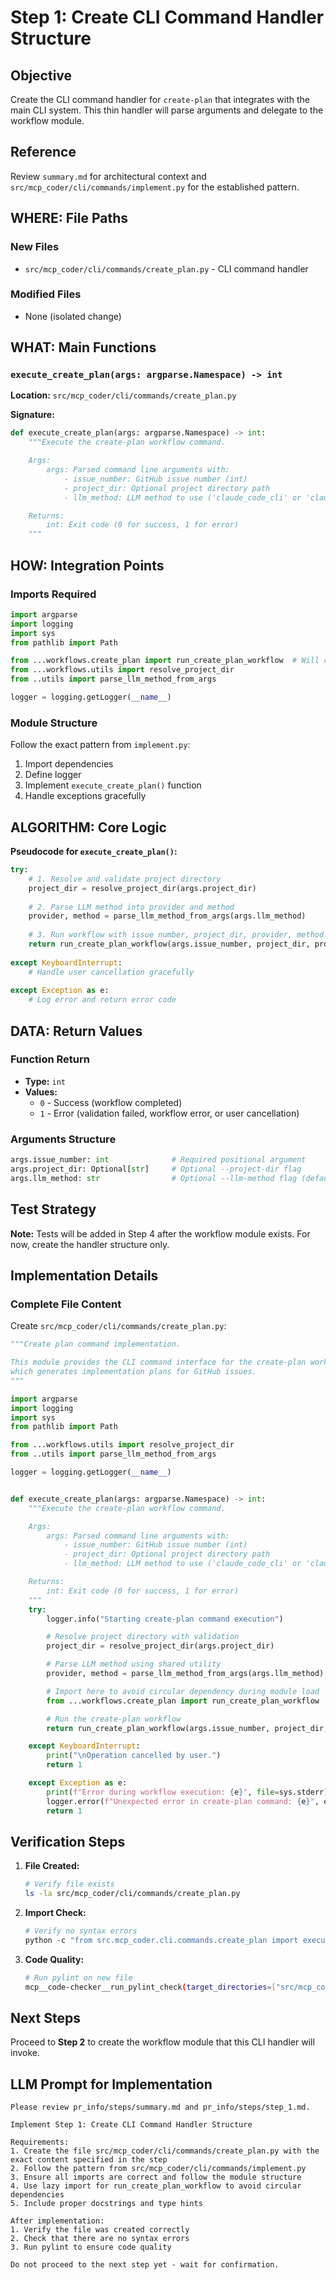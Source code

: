 # Step 1: Create CLI Command Handler Structure

## Objective

Create the CLI command handler for `create-plan` that integrates with the main CLI system. This thin handler will parse arguments and delegate to the workflow module.

## Reference

Review `summary.md` for architectural context and `src/mcp_coder/cli/commands/implement.py` for the established pattern.

## WHERE: File Paths

### New Files
- `src/mcp_coder/cli/commands/create_plan.py` - CLI command handler

### Modified Files
- None (isolated change)

## WHAT: Main Functions

### `execute_create_plan(args: argparse.Namespace) -> int`
**Location:** `src/mcp_coder/cli/commands/create_plan.py`

**Signature:**
```python
def execute_create_plan(args: argparse.Namespace) -> int:
    """Execute the create-plan workflow command.

    Args:
        args: Parsed command line arguments with:
            - issue_number: GitHub issue number (int)
            - project_dir: Optional project directory path
            - llm_method: LLM method to use ('claude_code_cli' or 'claude_code_api')

    Returns:
        int: Exit code (0 for success, 1 for error)
    """
```

## HOW: Integration Points

### Imports Required
```python
import argparse
import logging
import sys
from pathlib import Path

from ...workflows.create_plan import run_create_plan_workflow  # Will create in step 2
from ...workflows.utils import resolve_project_dir
from ..utils import parse_llm_method_from_args

logger = logging.getLogger(__name__)
```

### Module Structure
Follow the exact pattern from `implement.py`:
1. Import dependencies
2. Define logger
3. Implement `execute_create_plan()` function
4. Handle exceptions gracefully

## ALGORITHM: Core Logic

**Pseudocode for `execute_create_plan()`:**
```python
try:
    # 1. Resolve and validate project directory
    project_dir = resolve_project_dir(args.project_dir)
    
    # 2. Parse LLM method into provider and method
    provider, method = parse_llm_method_from_args(args.llm_method)
    
    # 3. Run workflow with issue number, project_dir, provider, method
    return run_create_plan_workflow(args.issue_number, project_dir, provider, method)
    
except KeyboardInterrupt:
    # Handle user cancellation gracefully
    
except Exception as e:
    # Log error and return error code
```

## DATA: Return Values

### Function Return
- **Type:** `int`
- **Values:**
  - `0` - Success (workflow completed)
  - `1` - Error (validation failed, workflow error, or user cancellation)

### Arguments Structure
```python
args.issue_number: int              # Required positional argument
args.project_dir: Optional[str]     # Optional --project-dir flag
args.llm_method: str                # Optional --llm-method flag (default: "claude_code_cli")
```

## Test Strategy

**Note:** Tests will be added in Step 4 after the workflow module exists. For now, create the handler structure only.

## Implementation Details

### Complete File Content

Create `src/mcp_coder/cli/commands/create_plan.py`:

```python
"""Create plan command implementation.

This module provides the CLI command interface for the create-plan workflow,
which generates implementation plans for GitHub issues.
"""

import argparse
import logging
import sys
from pathlib import Path

from ...workflows.utils import resolve_project_dir
from ..utils import parse_llm_method_from_args

logger = logging.getLogger(__name__)


def execute_create_plan(args: argparse.Namespace) -> int:
    """Execute the create-plan workflow command.

    Args:
        args: Parsed command line arguments with:
            - issue_number: GitHub issue number (int)
            - project_dir: Optional project directory path
            - llm_method: LLM method to use ('claude_code_cli' or 'claude_code_api')

    Returns:
        int: Exit code (0 for success, 1 for error)
    """
    try:
        logger.info("Starting create-plan command execution")

        # Resolve project directory with validation
        project_dir = resolve_project_dir(args.project_dir)

        # Parse LLM method using shared utility
        provider, method = parse_llm_method_from_args(args.llm_method)

        # Import here to avoid circular dependency during module load
        from ...workflows.create_plan import run_create_plan_workflow

        # Run the create-plan workflow
        return run_create_plan_workflow(args.issue_number, project_dir, provider, method)

    except KeyboardInterrupt:
        print("\nOperation cancelled by user.")
        return 1

    except Exception as e:
        print(f"Error during workflow execution: {e}", file=sys.stderr)
        logger.error(f"Unexpected error in create-plan command: {e}", exc_info=True)
        return 1
```

## Verification Steps

1. **File Created:**
   ```bash
   # Verify file exists
   ls -la src/mcp_coder/cli/commands/create_plan.py
   ```

2. **Import Check:**
   ```python
   # Verify no syntax errors
   python -c "from src.mcp_coder.cli.commands.create_plan import execute_create_plan"
   ```

3. **Code Quality:**
   ```bash
   # Run pylint on new file
   mcp__code-checker__run_pylint_check(target_directories=["src/mcp_coder/cli/commands"])
   ```

## Next Steps

Proceed to **Step 2** to create the workflow module that this CLI handler will invoke.

## LLM Prompt for Implementation

```
Please review pr_info/steps/summary.md and pr_info/steps/step_1.md.

Implement Step 1: Create CLI Command Handler Structure

Requirements:
1. Create the file src/mcp_coder/cli/commands/create_plan.py with the exact content specified in the step
2. Follow the pattern from src/mcp_coder/cli/commands/implement.py
3. Ensure all imports are correct and follow the module structure
4. Use lazy import for run_create_plan_workflow to avoid circular dependencies
5. Include proper docstrings and type hints

After implementation:
1. Verify the file was created correctly
2. Check that there are no syntax errors
3. Run pylint to ensure code quality

Do not proceed to the next step yet - wait for confirmation.
```
